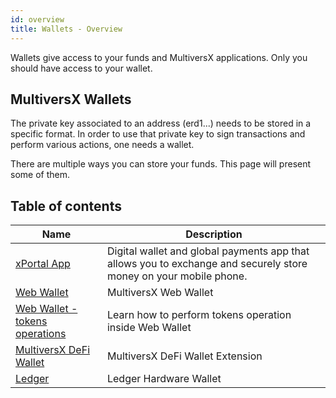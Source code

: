 ```yaml
---
id: overview
title: Wallets - Overview
---
```


[comment]: # (mx-abstract)

Wallets give access to your funds and MultiversX applications. Only you should have access to your wallet.

[comment]: # (mx-context-auto)

## MultiversX Wallets

The private key associated to an address (erd1...) needs to be stored in a specific format. In order to use that private
key to sign transactions and perform various actions, one needs a wallet.

There are multiple ways you can store your funds. This page will present some of them.

[comment]: # (mx-context-auto)

## Table of contents

| Name                                                              | Description                                                                                                       |
| ----------------------------------------------------------------- | ----------------------------------------------------------------------------------------------------------------- |
| [xPortal App](https://xportal.com/)                                   | Digital wallet and global payments app that allows you to exchange and securely store money on your mobile phone. |
| [Web Wallet](/wallet/web-wallet)                                  | MultiversX Web Wallet                                                                                             |
| [Web Wallet - tokens operations](/wallet/create-a-fungible-token) | Learn how to perform tokens operation inside Web Wallet                                                           |
| [MultiversX DeFi Wallet](/wallet/wallet-extension/)           | MultiversX DeFi Wallet Extension                                                                                        |
| [Ledger](/wallet/ledger)                                          | Ledger Hardware Wallet                                                                                            |
